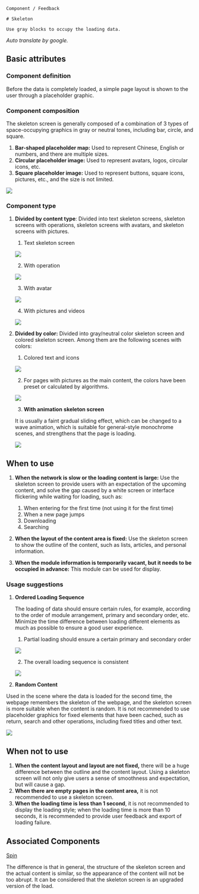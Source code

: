 `````
Component / Feedback

# Skeleton

Use gray blocks to occupy the loading data.
`````

*Auto translate by google.*

## Basic attributes

### Component definition

Before the data is completely loaded, a simple page layout is shown to the user through a placeholder graphic.

### Component composition

The skeleton screen is generally composed of a combination of 3 types of space-occupying graphics in gray or neutral tones, including bar, circle, and square.

1. **Bar-shaped placeholder map:** Used to represent Chinese, English or numbers, and there are multiple sizes.
2. **Circular placeholder image:** Used to represent avatars, logos, circular icons, etc.
3. **Square placeholder image:** Used to represent buttons, square icons, pictures, etc., and the size is not limited.

![](https://p1-arco.byteimg.com/tos-cn-i-uwbnlip3yd/b709f4b46dc5422bac7de0ab3fb88652~tplv-uwbnlip3yd-image.image)

### Component type

1. **Divided by content type**: Divided into text skeleton screens, skeleton screens with operations, skeleton screens with avatars, and skeleton screens with pictures.

    1. Text skeleton screen

    ![](https://p1-arco.byteimg.com/tos-cn-i-uwbnlip3yd/cfcf1cfe57ef4ec89a42e52483d093ee~tplv-uwbnlip3yd-image.image)

    2. With operation

    ![](https://p1-arco.byteimg.com/tos-cn-i-uwbnlip3yd/fc6e67da325b478e9b707c30bccbf659~tplv-uwbnlip3yd-image.image)

    3. With avatar

    ![](https://p1-arco.byteimg.com/tos-cn-i-uwbnlip3yd/9325b56c7f9c71c4a6ea1bb752f72eb7.png~tplv-uwbnlip3yd-webp.webp)

    4. With pictures and videos

    ![](https://p1-arco.byteimg.com/tos-cn-i-uwbnlip3yd/b355af68aec02362c364b6add409ed53.png~tplv-uwbnlip3yd-webp.webp)

2. **Divided by color:** Divided into gray/neutral color skeleton screen and colored skeleton screen. Among them are the following scenes with colors:

    1. Colored text and icons

   ![](https://p1-arco.byteimg.com/tos-cn-i-uwbnlip3yd/8cce11a5b02f949815582cb15b7cad0a.png~tplv-uwbnlip3yd-webp.webp)

    2. For pages with pictures as the main content, the colors have been preset or calculated by algorithms.

   ![](https://p1-arco.byteimg.com/tos-cn-i-uwbnlip3yd/20402c8575c8c12f9266a9ae8a3e961c.png~tplv-uwbnlip3yd-webp.webp)

    3. **With animation** **skeleton screen**

    It is usually a faint gradual sliding effect, which can be changed to a wave animation, which is suitable for general-style monochrome scenes, and strengthens that the page is loading.

    ![](https://p1-arco.byteimg.com/tos-cn-i-uwbnlip3yd/7b7ed9100d8492425d048bebafe0ddd9.png~tplv-uwbnlip3yd-webp.webp)

## When to use

1. **When the network is slow or the loading content is large:** Use the skeleton screen to provide users with an expectation of the upcoming content, and solve the gap caused by a white screen or interface flickering while waiting for loading, such as:

    1. When entering for the first time (not using it for the first time)
    2. When a new page jumps
    3. Downloading
    4. Searching

2. **When the layout of the content area is fixed:** Use the skeleton screen to show the outline of the content, such as lists, articles, and personal information.

3. **When the module information is temporarily vacant, but it needs to be occupied in advance:** This module can be used for display.

### Usage suggestions

1. **Ordered Loading Sequence**

    The loading of data should ensure certain rules, for example, according to the order of module arrangement, primary and secondary order, etc. Minimize the time difference between loading different elements as much as possible to ensure a good user experience.

    1. Partial loading should ensure a certain primary and secondary order

    ![](https://p1-arco.byteimg.com/tos-cn-i-uwbnlip3yd/6d45aa86fb77b810e84408d84b2fd396.png~tplv-uwbnlip3yd-webp.webp)

    2. The overall loading sequence is consistent

    ![](https://p1-arco.byteimg.com/tos-cn-i-uwbnlip3yd/822e02487e7ca8b7dde73ab550d7dcaf.png~tplv-uwbnlip3yd-webp.webp)

2. **Random Content**

Used in the scene where the data is loaded for the second time, the webpage remembers the skeleton of the webpage, and the skeleton screen is more suitable when the content is random. It is not recommended to use placeholder graphics for fixed elements that have been cached, such as return, search and other operations, including fixed titles and other text.

![](https://p1-arco.byteimg.com/tos-cn-i-uwbnlip3yd/c684e536f0814bc8a7d5d162313d6244~tplv-uwbnlip3yd-image.image)

## When not to use

1. **When the content layout and layout are not fixed,** there will be a huge difference between the outline and the content layout. Using a skeleton screen will not only give users a sense of smoothness and expectation, but will cause a gap.
2. **When there are empty pages in the content area,** it is not recommended to use a skeleton screen.
3. **When the loading time is less than 1 second**, it is not recommended to display the loading style; when the loading time is more than 10 seconds, it is recommended to provide user feedback and export of loading failure.

## Associated Components

[Spin](/react/components/spin)

The difference is that in general, the structure of the skeleton screen and the actual content is similar, so the appearance of the content will not be too abrupt. It can be considered that the skeleton screen is an upgraded version of the load.
